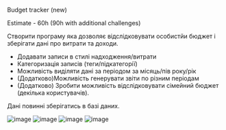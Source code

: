 Budget tracker (new)

Estimate - 60h (90h with additional challenges)

Створити програму яка дозволяє відслідковувати особистйи бюджет і зберігати дані про витрати та 
доходи. 

- Додавати записи в стилі надходження/витрати
- Категоризація записів (теги/підкатегорії)
- Можливість виділяти дані за періодом за місяць/пів року/рік
- (Додатково)Можливість генерувати звіти по різним періодам
- (Додатково) Зробити можливість відслідковувати сімейний бюджет (декілька користувачів).

Дані повинні зберігатись в базі даних.

![image](https://user-images.githubusercontent.com/56317020/233193066-b313b80d-5232-4989-9b43-a8200c4fd70d.png)
![image](https://user-images.githubusercontent.com/56317020/233192662-6d358f4b-0ee8-48e6-9cf0-e03c7e2f4be4.png)
![image](https://user-images.githubusercontent.com/56317020/233193107-a5c59f99-1b07-4e7f-921a-2e5ab52f9fb9.png)
![image](https://user-images.githubusercontent.com/56317020/233193159-c5dfa407-3354-450b-88b6-1431c3f10249.png)

